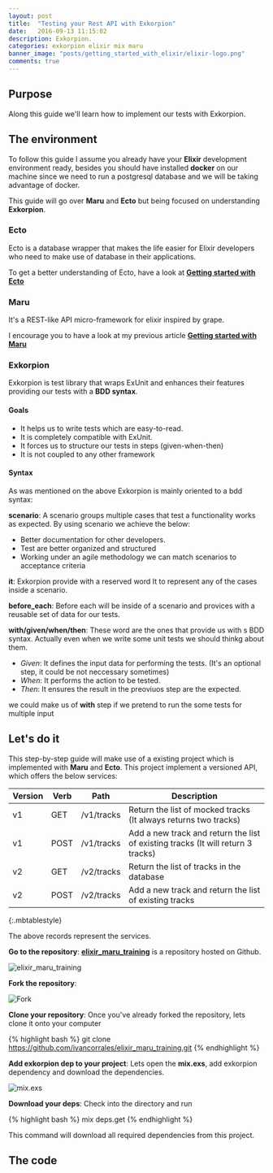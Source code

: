 ```yaml
---
layout: post
title:  "Testing your Rest API with Exkorpion"
date:   2016-09-13 11:15:02
description: Exkorpion.
categories: exkorpion elixir mix maru
banner_image: "posts/getting_started_with_elixir/elixir-logo.png"
comments: true
---
```


## Purpose

Along this guide we'll learn how to implement our tests with Exkorpion.  

## The environment

To follow this guide I assume you already have your **Elixir** development environment ready, besides you should have installed **docker** on our machine since
we need to run a postgresql database and we will be taking advantage of docker.

This guide will go over  **Maru** and **Ecto** but being focused on understanding **Exkorpion**. 

### Ecto

Ecto is a database wrapper that makes the life easier for Elixir developers who need to make use of database in their applications. 

To get a better understanding of Ecto, have a look at **[Getting started with Ecto](http://www.wesovilabs.com/exto/elixir/mix/2016/07/16/Working_with_Ecto/)**

### Maru

It's a REST-like API micro-framework for elixir inspired by grape. 

I encourage you to have a look at my previous article **[Getting started with Maru](http://www.wesovilabs.com/exto/elixir/mix/maru/2016/07/16/Elixir_maru_training/)**  

### Exkorpion

Exkorpion is test library that wraps ExUnit and enhances their features providing our tests with a **BDD syntax**. 

#### Goals

- It helps us to write tests which are easy-to-read.
- It is completely compatible with ExUnit.
- It forces us to structure our tests in steps (given-when-then)
- It is not coupled to any other framework

#### Syntax

As was mentioned on the above Exkorpion is mainly oriented to a bdd syntax:

**scenario**:  A scenario groups multiple cases that test a functionality works as expected. By using scenario we achieve the below:

  - Better documentation for other developers.
  - Test are better organized and structured
  - Working under an agile methodology we can match scenarios to acceptance criteria

**it**: Exkorpion provide with a reserved word It to represent any of the cases inside a scenario.

**before_each**: Before each will be inside of a scenario and provices with a reusable set of data for our tests.

**with/given/when/then**: These word are the ones that provide us with s BDD syntax. Actually even when we write some unit tests we should thinkg about them.

  - *Given*: It defines the input data for performing the tests. (It's an optional step, it could be not neccessary sometimes)
  - *When*:  It performs the action to be tested.
  - *Then*:  It ensures the result in the preoviuos step are the expected.


we could make us of **with** step if we pretend to run the some tests for multiple input

## Let's do it

This step-by-step guide will make use of a existing project which is implemented with **Maru** and **Ecto**. This project
 implement a versioned API, which offers the below services:
   
   | Version  |  Verb  |  Path        | Description |
   | ---      | ---    |  ---         |  --- |
   |v1        |  GET   |  /v1/tracks  |   Return the list of mocked tracks (It always returns two tracks) |
   |v1        |  POST  |  /v1/tracks  |   Add a new track and return the list of existing tracks (It will return 3 tracks) |
   |v2        |  GET   |  /v2/tracks  |   Return the list of tracks in the database |
   |v2        |  POST  |  /v2/tracks  |   Add a new track and return the list of existing tracks |
   {:.mbtablestyle}
   
The above records represent the services.

**Go to the repository**: **[elixir_maru_training](https://github.com/wesovilabs/elixir_maru_training)** is a repository hosted on Github.

![elixir_maru_training](https://raw.githubusercontent.com/wesovilabs/wesovilabs.github.io/master/assets/images/posts/exkorpion/elixir_maru_training.png)

**Fork the repository**:

![Fork](https://raw.githubusercontent.com/wesovilabs/wesovilabs.github.io/master/assets/images/posts/exkorpion/project-forked.png)

**Clone your repository**: Once you've already forked the repository, lets clone it onto your computer 

{% highlight bash %}
git clone https://github.com/ivancorrales/elixir_maru_training.git
{% endhighlight %}

**Add exkorpion dep to your project**: Lets  open the **mix.exs**, add exkorpion dependency and download the dependencies.

![mix.exs](https://raw.githubusercontent.com/wesovilabs/wesovilabs.github.io/master/assets/images/posts/exkorpion/exkorpion_dependency.png)

**Download your deps**: Check into the directory and run 

{% highlight bash %}
mix deps.get
{% endhighlight %}

This command will download all required dependencies from this project.

## The code


